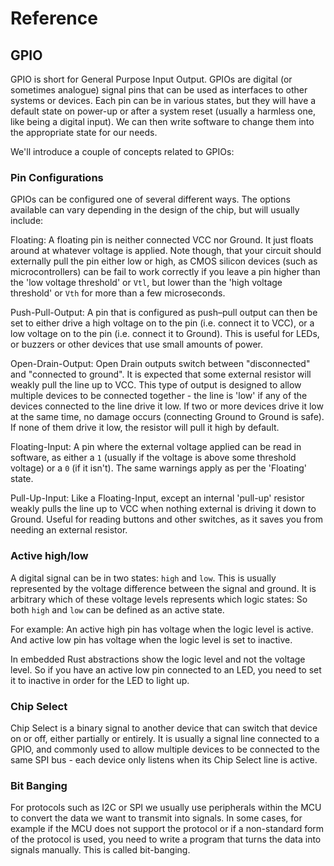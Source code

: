 # Reference
## GPIO

GPIO is short for General Purpose Input Output. GPIOs are digital (or sometimes analogue) signal pins that can be used as interfaces to other systems or devices. Each pin can be in various states, but they will have a default state on power-up or after a system reset (usually a harmless one, like being a digital input). We can then write software to change them into the appropriate state for our needs.

We'll introduce a couple of concepts related to GPIOs:

### Pin Configurations

GPIOs can be configured one of several different ways. The options available can vary depending in the design of the chip, but will usually include: 

Floating: A floating pin is neither connected VCC nor Ground. It just floats around at whatever voltage is applied. Note though, that your circuit should externally pull the pin either low or high, as CMOS silicon devices (such as microcontrollers) can be fail to work correctly if you leave a pin higher than the 'low voltage threshold' or `Vtl`, but lower than the 'high voltage threshold' or `Vth` for more than a few microseconds.

Push-Pull-Output: A pin that is configured as push–pull output can then be set to either drive a high voltage on to the pin (i.e. connect it to VCC), or a low voltage on to the pin (i.e. connect it to Ground). This is useful for LEDs, or buzzers or other devices that use small amounts of power.

Open-Drain-Output: Open Drain outputs switch between "disconnected" and "connected to ground". It is expected that some external resistor will weakly pull the line up to VCC. This type of output is designed to allow multiple devices to be connected together - the line is 'low' if any of the devices connected to the line drive it low. If two or more devices drive it low at the same time, no damage occurs (connecting Ground to Ground is safe). If none of them drive it low, the resistor will pull it high by default.

Floating-Input: A pin where the external voltage applied can be read in software, as either a `1` (usually if the voltage is above some threshold voltage) or a `0` (if it isn't). The same warnings apply as per the 'Floating' state.

Pull-Up-Input: Like a Floating-Input, except an internal 'pull-up' resistor weakly pulls the line up to VCC when nothing external is driving it down to Ground. Useful for reading buttons and other switches, as it saves you from needing an external resistor.

### Active high/low 

A digital signal can be in two states: `high` and `low`. This is usually represented by the voltage difference between the signal and ground. It is arbitrary which of these voltage levels represents which logic states: So both `high` and `low` can be defined as an active state. 

For example: An active high pin has voltage when the logic level is active. And active low pin has voltage when the logic level is set to inactive. 

In embedded Rust abstractions show the logic level and not the voltage level. So if you have an active low pin connected to an LED, you need to set it to inactive in order for the LED to light up. 

### Chip Select 

Chip Select is a binary signal to another device that can switch that device on or off, either partially or entirely. It is usually a signal line connected to a GPIO, and commonly used to allow multiple devices to be connected to the same SPI bus - each device only listens when its Chip Select line is active. 

### Bit Banging

For protocols such as I2C or SPI we usually use peripherals within the MCU to convert the data we want to transmit into signals. In some cases, for example if the MCU does not support the protocol or if a non-standard form of the protocol is used, you need to write a program that turns the data into signals manually.  This is called bit-banging. 


